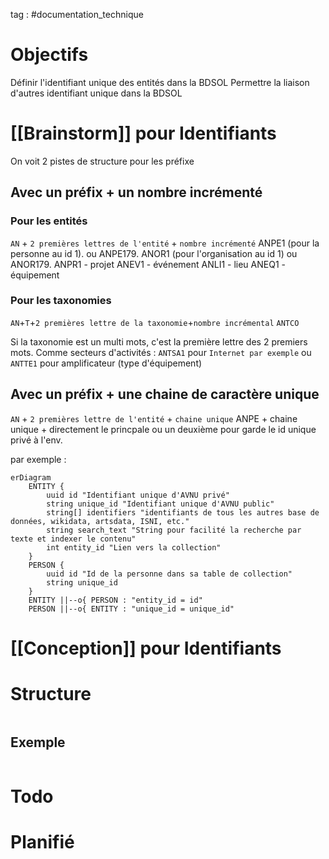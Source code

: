 tag : #documentation_technique 

# Objectifs
Définir l'identifiant unique des entités dans la BDSOL
Permettre la liaison d'autres identifiant unique dans la BDSOL

# [[Brainstorm]] pour Identifiants

On voit 2 pistes de structure pour les préfixe

## Avec un préfix + un nombre incrémenté

### Pour les entités
`AN` + `2 premières lettres de l'entité` + `nombre incrémenté`
ANPE1 (pour la personne au id 1). ou ANPE179.
ANOR1 (pour l'organisation au id 1) ou ANOR179.
ANPR1 - projet
ANEV1 - événement
ANLI1 - lieu
ANEQ1 - équipement

### Pour les taxonomies
`AN`+`T`+`2 premières lettre de la taxonomie`+`nombre incrémental`
`ANTCO`

Si la taxonomie est un multi mots, c'est la première lettre des 2 premiers mots. Comme secteurs d'activités : 
`ANTSA1` pour `Internet par exemple` ou `ANTTE1` pour amplificateur (type d'équipement)
## Avec un préfix + une chaine de caractère unique
`AN` + `2 premières lettre de l'entité` + `chaine unique`
ANPE + chaine unique + directement le princpale ou un deuxième pour garde le id unique privé à l'env.

par exemple :
```mermaid
erDiagram
    ENTITY {
        uuid id "Identifiant unique d'AVNU privé"
        string unique_id "Identifiant unique d'AVNU public"
        string[] identifiers "identifiants de tous les autres base de données, wikidata, artsdata, ISNI, etc."
        string search_text "String pour facilité la recherche par texte et indexer le contenu"
        int entity_id "Lien vers la collection"
    }
    PERSON {
        uuid id "Id de la personne dans sa table de collection"
        string unique_id
    }
    ENTITY ||--o{ PERSON : "entity_id = id"
    PERSON ||--o{ ENTITY : "unique_id = unique_id"
```



# [[Conception]] pour Identifiants


# Structure

```javascript

```

## Exemple

```javascript

```


# Todo


# Planifié
